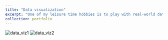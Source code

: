 ```yaml
---
title: "Data visualization"
excerpt: "One of my leisure time hobbies is to play with real-world data<br/><img src="/images/data_viz2.jpg" width="500" height="300">"
collection: portfolio
---
```

 
![data_viz1](https://github.com/deephysics1729/deephysics1729.github.io/assets/139892421/b74427a3-fa34-4668-ae69-d12131ccf5fb)
![data_viz2](https://github.com/deephysics1729/deephysics1729.github.io/assets/139892421/aa68f8d6-5253-4658-8dcb-2c9e43860a12)
